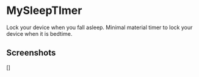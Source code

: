 # MySleepTImer
Lock your device when you fall asleep.
Minimal material timer to lock your device when it is bedtime.


## Screenshots
[]





